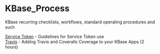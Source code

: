 # KBase_Process
KBase recurring checklists, workflows, standard operating procedures and such

[Service Token](/service_token.md) - Guidelines for Service Token use <br>
[Travis](/travis.md) - Adding Travis and Coveralls Coverage to your KBase Apps (2 hours) <br>
